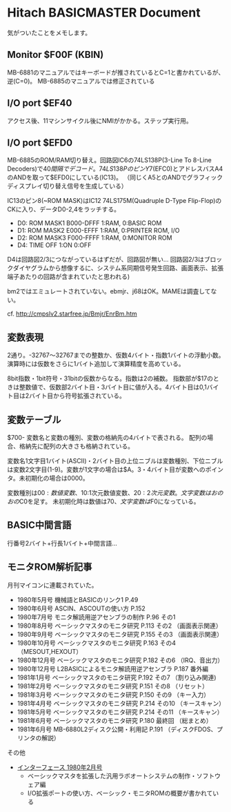 # Hitach BASICMASTER Document

気がついたことをメモします。

## Monitor $F00F (KBIN)

MB-6881のマニュアルではキーボードが推されているとC=1と書かれているが、逆(C=0)。
MB-6885のマニュアルでは修正されている

## I/O port $EF40

アクセス後、11マシンサイクル後にNMIがかかる。ステップ実行用。

## I/O port $EFD0

MB-6885のROM/RAM切り替え。回路図IC6の74LS138P(3-Line To 8-Line Decoders)で$40間隔でデコード。
74LS138PのピンY7($EFC0)とアドレスバスA4のANDを取って$EFD0にしている(IC13)。
（同じくA5とのANDでグラフィックディスプレイ切り替え信号を生成している）

IC13のピン8(~ROM MASK)はIC12 74LS175M(Quadruple D-Type Flip-Flop)のCKに入り、データD0-2,4をラッチする。
- D0: ROM MASK1 B000-DFFF 1:RAM, 0:BASIC ROM
- D1: ROM MASK2 E000-EFFF 1:RAM, 0:PRINTER ROM, I/O
- D2: ROM MASK3 F000-FFFF 1:RAM, 0:MONITOR ROM
- D4: TIME OFF 1:ON 0:OFF

D4は回路図2/3につながっているはずだが、回路図が無い…
回路図2/3はブロックダイヤグラムから想像するに、システム系同期信号発生回路、画面表示、拡張端子あたりの回路が含まれていたと思われる)

bm2ではエミュレートされていない。ebmjr、j68はOK。MAMEは調査してない。

cf. http://cmpslv2.starfree.jp/Bmjr/EnrBm.htm

## 変数表現

2通り。-32767〜32767までの整数か、仮数4バイト・指数1バイトの浮動小数。演算時には仮数をさらに1バイト追加して演算精度を高めている。

8bit指数・1bit符号・31bitの仮数からなる。指数は2の補数。
指数部が$17のときは整数値で、仮数部2バイト目・3バイト目に値が入る。4バイト目は0,1バイト目は2バイト目から符号拡張されている。

## 変数テーブル

$700-
変数名と変数の種別、変数の格納先の4バイトで表される。
配列の場合、格納先に配列の大きさも格納されている。

変数名1文字目1バイト(ASCII)・2バイト目の上位ニブルは変数種別、下位ニブルは変数2文字目(1-9)。変数が1文字の場合は$A。3・4バイト目が変数へのポインタ。未初期化の場合は0000。

変数種別は$00:数値変数、$10:1次元数値変数、$20:2次元変数。文字変数はおのおの$C0を足す。
未初期化時は数値は$70、文字変数は$F0になっている。

## BASIC中間言語

行番号2バイト+行長1バイト+中間言語…

## モニタROM解析記事

月刊マイコンに連載されていた。

- 1980年5月号 機械語とBASICのリンク1 P.49
- 1980年6月号 ASCIN、ASCOUTの使い方 P.152
- 1980年7月号 モニタ解読用逆アセンブラの制作 P.96 その1
- 1980年8月号 ベーシックマスタのモニタ研究 P.113 その2 （画面表示関連）
- 1980年9月号 ベーシックマスタのモニタ研究 P.155 その3 （画面表示関連）
- 1980年10月号 ベーシックマスタのモニタ研究 P.163 その4 （MESOUT,HEXOUT）
- 1980年12月号 ベーシックマスタのモニタ研究 P.182 その6 （IRQ、音出力）
- 1980年12月号 L2BASICによるモニタ解読用逆アセンブラ P.187 番外編
- 1981年1月号 ベーシックマスタのモニタ研究 P.192 その7 （割り込み関連)
- 1981年2月号 ベーシックマスタのモニタ研究 P.151 その8 （リセット）
- 1981年3月号 ベーシックマスタのモニタ研究 P.150 その9 （キー入力）
- 1981年4月号 ベーシックマスタのモニタ研究 P.214 その10 （キースキャン）
- 1981年5月号 ベーシックマスタのモニタ研究 P.214 その11 （キースキャン）
- 1981年6月号 ベーシックマスタのモニタ研究 P.180 最終回 （総まとめ）
- 1981年6月号 MB-6880L2ディスク公開・利用記 P.191 （ディスクFDOS、プリンタの解説）



その他

- [インターフェース 1980年2月号](https://www.cqpub.co.jp/interface/contents/1980/198002.htm)
	- ベーシックマスタを拡張した汎用ラボオートシステムの制作・ソフトウェア編
	- I/O拡張ポートの使い方、ベーシック・モニタROMの概要が書かれている

